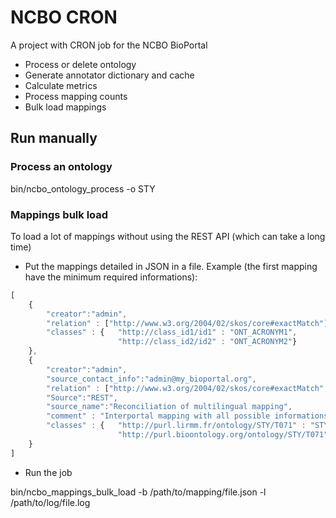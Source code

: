 # NCBO CRON

A project with CRON job for the NCBO BioPortal

- Process or delete ontology
- Generate annotator dictionary and cache
- Calculate metrics
- Process mapping counts
- Bulk load mappings 


## Run manually

### Process an ontology
bin/ncbo_ontology_process -o STY

### Mappings bulk load 
To load a lot of mappings without using the REST API (which can take a long time)

- Put the mappings detailed in JSON in a file. Example (the first mapping have the minimum required informations):
```javascript
[
    { 
        "creator":"admin",
        "relation" : ["http://www.w3.org/2004/02/skos/core#exactMatch"],
        "classes" : {   "http://class_id1/id1" : "ONT_ACRONYM1",
                        "http://class_id2/id2" : "ONT_ACRONYM2"}
    },
    { 
        "creator":"admin",
        "source_contact_info":"admin@my_bioportal.org",
        "relation" : ["http://www.w3.org/2004/02/skos/core#exactMatch", "http://purl.org/linguistics/gold/freeTranslation"],
        "Source":"REST",
        "source_name":"Reconciliation of multilingual mapping",
        "comment" : "Interportal mapping with all possible informations (to the NCBO bioportal)",
        "classes" : {   "http://purl.lirmm.fr/ontology/STY/T071" : "STY",
                        "http://purl.bioontology.org/ontology/STY/T071" : "ncbo:STY"}
    }
]
```

- Run the job

bin/ncbo_mappings_bulk_load -b /path/to/mapping/file.json -l /path/to/log/file.log